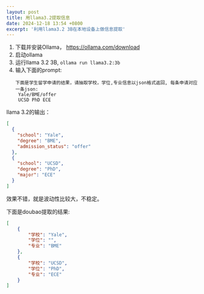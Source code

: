 ```yaml
---
layout: post
title: 用llama3.2提取信息
date: 2024-12-18 13:54 +0800
excerpt: '利用llama3.2 3B在本地设备上做信息提取'
---
```


1. 下载并安装Ollama， https://ollama.com/download
1. 启动ollama
1. 运行llama 3.2 3B, `ollama run llama3.2:3b`
1. 输入下面的prompt:
   ~~~
   下面是学生留学申请的结果，请抽取学校，学位,专业信息以json格式返回, 每条申请对应一条json:
    Yale/BME/offer
    UCSD PhD ECE
   ~~~

llama 3.2的输出：

~~~json
[
  {
    "school": "Yale",
    "degree": "BME",
    "admission_status": "offer"
  },
  {
    "school": "UCSD",
    "degree": "PhD",
    "major": "ECE"
  }
]
~~~

效果不错，就是波动性比较大，不稳定。

下面是doubao提取的结果:

~~~json
[
    {
        "学校": "Yale",
        "学位": "",
        "专业": "BME"
    },
    {
        "学校": "UCSD",
        "学位": "PhD",
        "专业": "ECE"
    }
]
~~~
